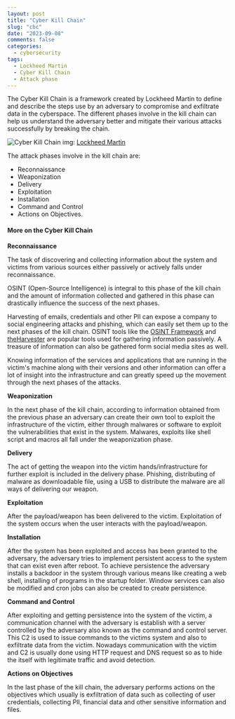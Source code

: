 ```yaml
---
layout: post
title: "Cyber Kill Chain"
slug: "cbc"
date: "2023-09-08"
comments: false
categories:
  - cybersecurity
tags:
  - Lockheed Martin
  - Cyber Kill Chain
  - Attack phase
---
```

The Cyber Kill Chain is a framework created by Lockheed Martin to define and describe the steps use by an adversary to compromise and exfiltrate data in the cyberspace. The different phases involve in the kill chain can help us understand the adversary better and mitigate their various attacks successfully by breaking the chain.

![Cyber Kill Chain](/images/cyberkillchain/cyber-kill-chain.png)
img: [Lockheed Martin](https://www.lockheedmartin.com/en-us/capabilities/cyber/cyber-kill-chain.html)

The attack phases involve in the kill chain are:
- Reconnaissance
- Weaponization
- Delivery
- Exploitation
- Installation
- Command and Control
- Actions on Objectives.

#### More on the Cyber Kill Chain

**Reconnaissance**

The task of discovering and  collecting information about the system and victims from various sources either passively or actively falls under reconnaissance. 

OSINT (Open-Source Intelligence) is integral to this phase of the kill chain and the amount of information collected and gathered in this phase can drastically influence the success of the next phases. 

Harvesting of emails, credentials and other PII can expose a company to social engineering attacks and phishing, which can easily set them up to the next phases of the kill chain. OSINT tools like the [OSINT Framework](https://osintframework.com/) and [theHarvester](https://github.com/laramies/theHarvester) are popular tools used for gathering information passively. A treasure of information can also be gathered form social media sites as well. 

Knowing information of the services and applications that are running in the victim's machine along with their versions and other information can offer a lot of insight into the infrastructure and can greatly speed up the movement through the next phases of the attacks.

**Weaponization**

In the next phase of the kill chain, according to information obtained from the previous phase an adversary can create their own tool to exploit the infrastructure of the victim, either through malwares or software to exploit the vulnerabilities that exist in the system.  Malwares, exploits like shell script and macros all fall under the weaponization phase.

**Delivery**

The act of getting the weapon into the victim hands/infrastructure for further exploit is included in the delivery phase. Phishing, distributing of malware as downloadable file, using a USB to distribute the malware are all ways of delivering our weapon.

**Exploitation**

After the payload/weapon has been delivered to the victim.  Exploitation of the system occurs when the user interacts with the payload/weapon. 

**Installation**

After the system has been exploited and access has been granted to the adversary, the adversary tries to implement persistent access to the system that can exist even after reboot. To achieve persistence the adversary installs a backdoor in the system through various means like creating a web shell, installing of programs in the startup folder. Window services can also be modified and cron jobs can also be created to create persistence.

**Command and Control**

After exploiting and getting persistence into the system of the victim, a communication channel with the adversary is establish with a server controlled by the adversary also known as the command and control server. This C2 is used to issue commands to the victims system and also to exfiltrate data from the victim. Nowadays communication with the victim and C2 is usually done using HTTP request and DNS request so as to hide the itself with legitimate traffic and avoid detection.

**Actions on Objectives**

In the last phase of the kill chain, the adversary performs actions on the objectives which usually is exfiltration of data such as collecting of user credentials, collecting PII, financial data and other sensitive information and files.




